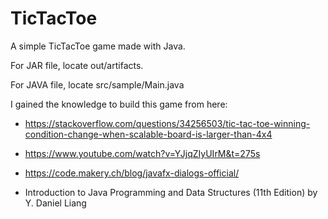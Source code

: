 # TicTacToe

A simple TicTacToe game made with Java.

For JAR file, locate out/artifacts.

For JAVA file, locate src/sample/Main.java

I gained the knowledge to build this game from here:

-	https://stackoverflow.com/questions/34256503/tic-tac-toe-winning-condition-change-when-scalable-board-is-larger-than-4x4

- 	https://www.youtube.com/watch?v=YJjqZIyUIrM&t=275s

-	https://code.makery.ch/blog/javafx-dialogs-official/

-	Introduction to Java Programming and Data Structures (11th Edition) by Y. Daniel Liang